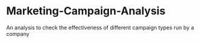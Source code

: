 # Marketing-Campaign-Analysis
An analysis to check the effectiveness of different campaign types run by a company
